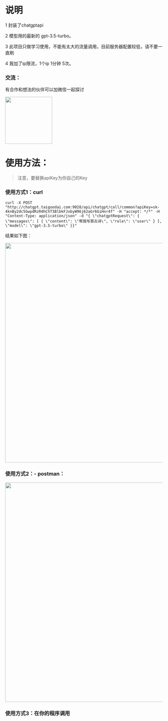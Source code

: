 # 说明
1 封装了chatgptapi

2 模型用的最新的 gpt-3.5-turbo。

3 此项目只做学习使用，不能有太大的流量调用，目前服务器配置较低，请不要一直刷

4 我加了ip限流，1个ip 1分钟 5次。

### 交流：
有合作和想法的伙伴可以加微信一起探讨

 <img src="https://user-images.githubusercontent.com/10082030/222692165-c91396fb-8062-473e-b083-c201fa19e9f1.png" width="150">


# 使用方法：
> 注意，要替换apiKey为你自己的Key
### 使用方式1：curl
```
curl -X POST "http://chatgpt.taigoodai.com:9028/api/chatgpt/call/common?apiKey=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" -H "accept: */*" -H "Content-Type: application/json" -d "{ \"chatgptRequest\": { \"messages\": [ { \"content\": \"帮我写首古诗\", \"role\": \"user\" } ], \"model\": \"gpt-3.5-turbo\" }}"

```

结果如下图：

 <img src="https://user-images.githubusercontent.com/10082030/222691984-ef67b3bb-b31f-406d-a94b-7401513669fc.png" width="700">



### 使用方式2：- postman：
 <img src="https://user-images.githubusercontent.com/10082030/222691557-e3f95750-9a96-4df6-b259-0c608f9d2dfd.png" width="700">


### 使用方式3：在你的程序调用
